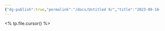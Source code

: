 ```yaml
---
{"dg-publish":true,"permalink":"/docs/Untitled 9/","title":"2023-09-16+안녕하세요!"}
---
```


<% tp.file.cursor() %>